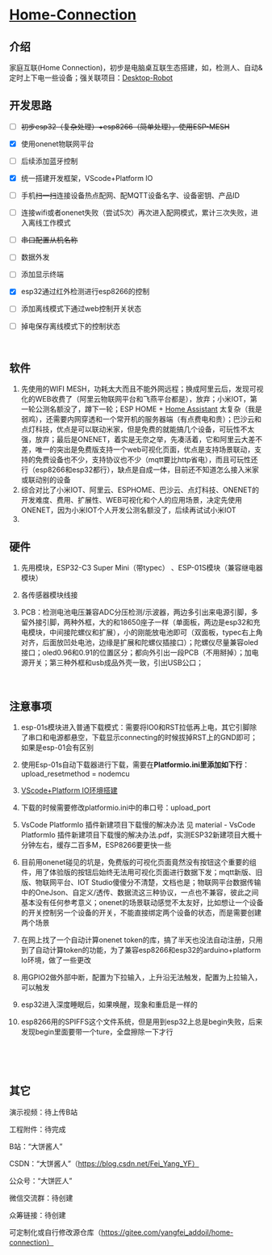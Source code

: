 # [Home-Connection ](https://gitee.com/yangfei_addoil/home-connection)



## 介绍

家庭互联(Home Connection)，初步是电脑桌互联生态搭建，如，检测人、自动&定时上下电一些设备；强关联项目：[Desktop-Robot](https://gitee.com/yangfei_addoil/desktop-robot)



## 开发思路

- [ ] ~~初步esp32（复杂处理）+esp8266（简单处理），使用ESP-MESH~~

- [x] 使用onenet物联网平台

- [ ] 后续添加蓝牙控制

- [x] 统一搭建开发框架，VScode+Platform IO

- [ ] 手机~~扫一扫~~连接设备热点配网、配MQTT设备名字、设备密钥、产品ID

- [ ] 连接wifi或者onenet失败（尝试5次）再次进入配网模式，累计三次失败，进入离线工作模式

- [ ] ~~串口配置从机名称~~

- [ ] 数据外发

- [ ] 添加显示终端

- [x] esp32通过红外检测进行esp8266的控制

- [ ] 添加离线模式下通过web控制开关状态

- [ ] 掉电保存离线模式下的控制状态

      ​




## 软件

1. 先使用的WIFI MESH，功耗太大而且不能外网远程；换成阿里云后，发现可视化的WEB收费了（阿里云物联网平台和飞燕平台都是），放弃；小米IOT，第一轮公测名额没了，蹲下一轮；ESP HOME + [Home Assistant](https://www.cnblogs.com/manastudent/p/17425773.html) 太复杂（我是弱鸡），还需要内网穿透和一个常开机的服务器端（有点费电和贵）；巴沙云和点灯科技，优点是可以联动米家，但是免费的就能搞几个设备，可玩性不太强，放弃；最后是ONENET，着实是无奈之举，先凑活着，它和阿里云大差不差，唯一的突出是免费版支持一个web可视化页面，优点是支持场景联动，支持的免费设备也不少，支持协议也不少（mqtt要比http省电），而且可玩性还行（esp8266和esp32都行），缺点是自成一体，目前还不知道怎么接入米家或联动别的设备
2. 综合对比了小米IOT、阿里云、ESPHOME、巴沙云、点灯科技、ONENET的开发难度、费用、扩展性、WEB可视化和个人的应用场景，决定先使用ONENET，因为小米IOT个人开发公测名额没了，后续再试试小米IOT
3. ​



## 硬件

1. 先用模块，ESP32-C3 Super Mini（带typec） 、ESP-01S模块（兼容继电器模块）

2. 各传感器模块线接

3. PCB：检测电池电压兼容ADC分压检测/示波器，两边多引出来电源引脚，多留外接引脚，两种外框，大的和18650座子一样（单面板，两边是esp32和充电模块，中间接陀螺仪和扩展），小的刚能放电池即可（双面板，typec右上角对齐，后面放凹处电池，边缘是扩展和陀螺仪插接口）；陀螺仪尽量兼容oled接口；oled0.96和0.91的位置区分；都向外引出一段PCB（不用掰掉）；加电源开关；第三种外框和usb成品外壳一致，引出USB公口；

   ​




## 注意事项

1. esp-01s模块进入普通下载模式：需要将IO0和RST拉低再上电，其它引脚除了串口和电源都悬空，下载显示connecting的时候拔掉RST上的GND即可；如果是esp-01会有区别

2. 使用Esp-01s自动下载器进行下载，需要在**Platformio.ini里添加如下行**：upload_resetmethod = nodemcu

3. [VScode+Platform IO环境搭建](https://blog.csdn.net/qlexcel/article/details/121449441)

4. 下载的时候需要修改platformio.ini中的串口号：upload_port

5. VsCode PlatformIo 插件新建项目下载慢的解决办法 见 material - VsCode PlatformIo 插件新建项目下载慢的解决办法.pdf，实测ESP32新建项目大概十分钟左右，缓存二百多M，ESP8266要更快一些

6. 目前用onenet碰见的坑是，免费版的可视化页面竟然没有按钮这个重要的组件，用了体验版的按钮后始终无法用可视化页面进行数据下发；mqtt新版、旧版、物联网平台、IOT Studio傻傻分不清楚，文档也是；物联网平台数据传输中的OneJson、自定义/透传、数据流这三种协议，一点也不兼容，彼此之间基本没有任何参考意义；onenet的场景联动感觉不太友好，比如想让一个设备的开关控制另一个设备的开关，不能直接绑定两个设备的状态，而是需要创建两个场景

7. 在网上找了一个自动计算onenet token的库，搞了半天也没法自动注册，只用到了自动计算token的功能，为了兼容esp8266和esp32的arduino+platform Io环境，做了一些更改

8. 用GPIO2做外部中断，配置为下拉输入，上升沿无法触发，配置为上拉输入，可以触发

9. esp32进入深度睡眠后，如果唤醒，现象和重启是一样的

10. esp8266用的SPIFFS这个文件系统，但是用到esp32上总是begin失败，后来发现begin里面要带一个ture，全盘擦除一下才行

   ​

   ​





## 其它

演示视频：待上传B站

工程附件：待完成

B站：“大饼酱人”

CSDN：“大饼酱人”（https://blog.csdn.net/Fei_Yang_YF）

公众号：“大饼匠人”

微信交流群：待创建

众筹链接：待创建

可定制化或自行修改源仓库（https://gitee.com/yangfei_addoil/home-connection）

